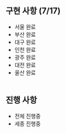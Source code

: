 ## 구현 사항 (7/17)
- 서울 완료
- 부산 완료
- 대구 완료
- 인천 완료
- 광주 완료
- 대전 완료
- 울산 완료
<br /><br />

## 진행 사항
- 전체 진행중
- 세종 진행중
